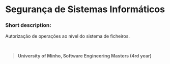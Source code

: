 # Segurança de Sistemas Informáticos

### Short description:
Autorização de operações ao nível do sistema de ficheiros.

<br>

>**University of Minho, Software Engineering Masters (4rd year)**
